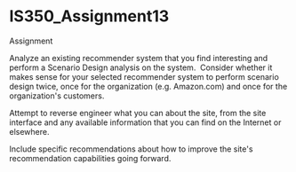 # IS350_Assignment13

Assignment

Analyze an existing recommender system that you find
interesting and perform a Scenario Design analysis on the system.  Consider whether it makes sense for your
selected recommender system to perform scenario design twice, once for the
organization (e.g. Amazon.com) and once for the organization's customers. 

Attempt to reverse engineer what you can about the site,
from the site interface and any available information that you can find on the
Internet or elsewhere.

Include specific recommendations about how to improve the
site's recommendation capabilities going forward. 

